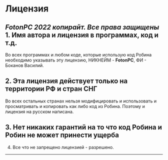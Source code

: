 # Лицензия

*FotonPC 2022 копирайт. Все права защищены*
**1. Имя автора и лицензия в программах, код и т.д.**
-----------
Во всех программах и любом коде, которые использую код Робина необходимо указывать эту лицензию, НИКНЕЙМ - **FotonPC**, ФИ - Боканов Василий.

**2. Эта лицензия действует только на территории РФ и стран СНГ**
-------
Во всех остальных странах нельзя модифицировать и использовать и просматривать и копировать как либо код из Робина. Поэтому и лицензия на русском написана.

**3. Нет никаких гарантий на то что код Робина и Робин не может принести ущерба**
---------
4. Все что не запрещено лицензией - разрешено.
----